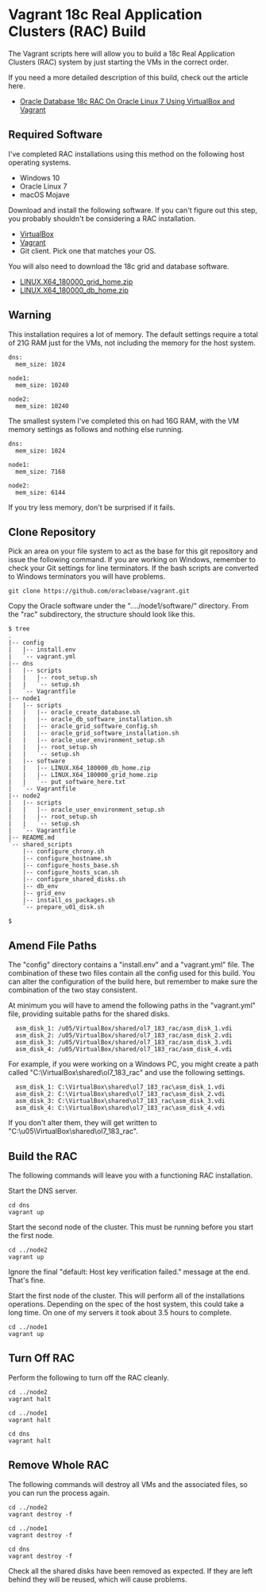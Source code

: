 # Vagrant 18c Real Application Clusters (RAC) Build

The Vagrant scripts here will allow you to build a 18c Real Application Clusters (RAC) system by just starting the VMs in the correct order.

If you need a more detailed description of this build, check out the article here.

* [Oracle Database 18c RAC On Oracle Linux 7 Using VirtualBox and Vagrant](https://oracle-base.com/articles/18c/oracle-db-18c-rac-installation-on-oracle-linux-7-using-virtualbox)

## Required Software

I've completed RAC installations using this method on the following host operating systems.

* Windows 10
* Oracle Linux 7
* macOS Mojave

Download and install the following software. If you can't figure out this step, you probably shouldn't be considering a RAC installation.

* [VirtualBox](https://www.virtualbox.org/wiki/Downloads)
* [Vagrant](https://www.vagrantup.com/downloads.html)
* Git client. Pick one that matches your OS.

You will also need to download the 18c grid and database software.

* [LINUX.X64_180000_grid_home.zip](https://www.oracle.com/technetwork/database/enterprise-edition/downloads/oracle18c-linux-180000-5022980.html)
* [LINUX.X64_180000_db_home.zip](https://www.oracle.com/technetwork/database/enterprise-edition/downloads/oracle18c-linux-180000-5022980.html)

## Warning

This installation requires a lot of memory. The default settings require a total of 21G RAM just for the VMs, not including the memory for the host system.

```
dns:
  mem_size: 1024

node1:
  mem_size: 10240

node2:
  mem_size: 10240
```

The smallest system I've completed this on had 16G RAM, with the VM memory settings as follows and nothing else running.

```
dns:
  mem_size: 1024

node1:
  mem_size: 7168

node2:
  mem_size: 6144
```

If you try less memory, don't be surprised if it fails.

## Clone Repository

Pick an area on your file system to act as the base for this git repository and issue the following command. If you are working on Windows, remember to check your Git settings for line terminators. If the bash scripts are converted to Windows terminators you will have problems.

```
git clone https://github.com/oraclebase/vagrant.git
```

Copy the Oracle software under the "..../node1/software/" directory. From the "rac" subdirectory, the structure should look like this.

```
$ tree
.
|-- config
|   |-- install.env
|   `-- vagrant.yml
|-- dns
|   |-- scripts
|   |   |-- root_setup.sh
|   |   `-- setup.sh
|   `-- Vagrantfile
|-- node1
|   |-- scripts
|   |   |-- oracle_create_database.sh
|   |   |-- oracle_db_software_installation.sh
|   |   |-- oracle_grid_software_config.sh
|   |   |-- oracle_grid_software_installation.sh
|   |   |-- oracle_user_environment_setup.sh
|   |   |-- root_setup.sh
|   |   `-- setup.sh
|   |-- software
|   |   |-- LINUX.X64_180000_db_home.zip
|   |   |-- LINUX.X64_180000_grid_home.zip
|   |   `-- put_software_here.txt
|   `-- Vagrantfile
|-- node2
|   |-- scripts
|   |   |-- oracle_user_environment_setup.sh
|   |   |-- root_setup.sh
|   |   `-- setup.sh
|   `-- Vagrantfile
|-- README.md
`-- shared_scripts
    |-- configure_chrony.sh
    |-- configure_hostname.sh
    |-- configure_hosts_base.sh
    |-- configure_hosts_scan.sh
    |-- configure_shared_disks.sh
    |-- db_env
    |-- grid_env
    |-- install_os_packages.sh
    `-- prepare_u01_disk.sh

$ 
```

## Amend File Paths

The "config" directory contains a "install.env" and a "vagrant.yml" file. The combination of these two files contain all the config used for this build. You can alter the configuration of the build here, but remember to make sure the combination of the two stay consistent.

At minimum you will have to amend the following paths in the "vagrant.yml" file, providing suitable paths for the shared disks.

```
  asm_disk_1: /u05/VirtualBox/shared/ol7_183_rac/asm_disk_1.vdi
  asm_disk_2: /u05/VirtualBox/shared/ol7_183_rac/asm_disk_2.vdi
  asm_disk_3: /u05/VirtualBox/shared/ol7_183_rac/asm_disk_3.vdi
  asm_disk_4: /u05/VirtualBox/shared/ol7_183_rac/asm_disk_4.vdi
```

For example, if you were working on a Windows PC, you might create a path called "C:\VirtualBox\shared\ol7_183_rac" and use the following settings.

```
  asm_disk_1: C:\VirtualBox\shared\ol7_183_rac\asm_disk_1.vdi
  asm_disk_2: C:\VirtualBox\shared\ol7_183_rac\asm_disk_2.vdi
  asm_disk_3: C:\VirtualBox\shared\ol7_183_rac\asm_disk_3.vdi
  asm_disk_4: C:\VirtualBox\shared\ol7_183_rac\asm_disk_4.vdi
```

If you don't alter them, they will get written to "C:\u05\VirtualBox\shared\ol7_183_rac".

## Build the RAC

The following commands will leave you with a functioning RAC installation.

Start the DNS server.

```
cd dns
vagrant up
```

Start the second node of the cluster. This must be running before you start the first node.

```
cd ../node2
vagrant up
```

Ignore the final "default: Host key verification failed." message at the end. That's fine.

Start the first node of the cluster. This will perform all of the installations operations. Depending on the spec of the host system, this could take a long time. On one of my servers it took about 3.5 hours to complete.

```
cd ../node1
vagrant up
```

## Turn Off RAC

Perform the following to turn off the RAC cleanly.

```
cd ../node2
vagrant halt

cd ../node1
vagrant halt

cd dns
vagrant halt
```

## Remove Whole RAC

The following commands will destroy all VMs and the associated files, so you can run the process again.

```
cd ../node2
vagrant destroy -f

cd ../node1
vagrant destroy -f

cd dns
vagrant destroy -f
```

Check all the shared disks have been removed as expected. If they are left behind they will be reused, which will cause problems.
